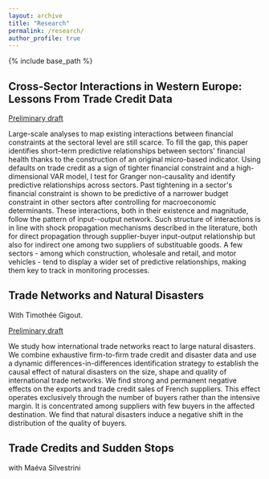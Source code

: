 ```yaml
---
layout: archive
title: "Research"
permalink: /research/
author_profile: true
---
```


{% include base_path %}

## Cross-Sector Interactions in Western Europe: Lessons From Trade Credit Data ##

[Preliminary draft](https://melinalondon.github.io/files/V6_082021_GCnetwork.pdf)

Large-scale analyses to map existing interactions between financial constraints at the sectoral level are still scarce. To fill the gap, this paper identifies short–term predictive relationships between sectors' financial health thanks to the construction of an original micro-based indicator. Using defaults on trade credit as a sign of tighter financial constraint and a high-dimensional VAR model, I test for Granger non-causality and identify predictive relationships across sectors. Past tightening in a sector's financial constraint is shown to be predictive of a narrower budget constraint in other sectors after controlling for macroeconomic determinants. These interactions, both in their existence and magnitude, follow the pattern of input--output network. Such structure of interactions is in line with shock propagation mechanisms described in the literature, both for direct propagation through supplier-buyer input-output relationship but also for indirect one among two suppliers of substituable goods. A few sectors - among which construction, wholesale and retail, and motor vehicles - tend to display a wider set of predictive relationships, making them key to track in monitoring processes.

## Trade Networks and Natural Disasters ##

With Timothée Gigout.

[Preliminary draft](https://melinalondon.github.io/files/Gigout_London_110821.pdf)

We study how international trade networks react to large natural disasters. We combine exhaustive firm-to-firm trade credit and disaster data and use a dynamic differences-in-differences identification strategy to establish the causal effect of natural disasters on the size, shape and quality of international trade networks. We find strong and permanent negative effects on the exports and trade credit sales of French suppliers. This effect operates exclusively through the number of buyers rather than the intensive margin. It is concentrated among suppliers with few buyers in the affected destination. We find that natural disasters induce a negative shift in the distribution of the quality of buyers. 

## Trade Credits and Sudden Stops ##

with Maéva Silvestrini
